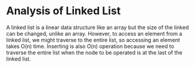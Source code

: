 # Analysis of Linked List

A linked list is a linear data structure like an array but the size of the linked can be changed, unlike an array. However, to access an element from a linked list, we might traverse to the entire list, so accessing an element takes O(n) time. Inserting is also O(n) operation because we need to traverse the entire list when the node to be operated is at the last of the linked list.
